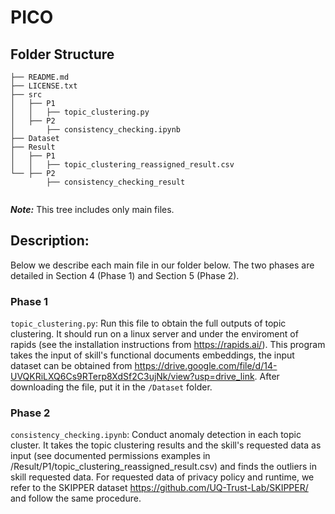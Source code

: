 # PICO
## Folder Structure

```
├── README.md
├── LICENSE.txt
├── src
│   ├── P1
│   │	├── topic_clustering.py
│   ├── P2
│       ├── consistency_checking.ipynb
├── Dataset
├── Result
│   ├── P1
│   │	├── topic_clustering_reassigned_result.csv
└── ├── P2
        ├── consistency_checking_result


```
***Note:*** This tree includes only main files. 

## Description:

Below we describe each main file in our folder below. The two phases are detailed in Section 4 (Phase 1) and Section 5 (Phase 2).

### Phase 1 

```topic_clustering.py```: Run this file to obtain the full outputs of topic clustering. It should run on a linux server and under the enviroment of rapids (see the installation instructions from https://rapids.ai/). This program takes the input of skill's functional documents embeddings, the input dataset can be obtained from https://drive.google.com/file/d/14-UVQKRiLXQ6Cs9RTerp8XdSf2C3ujNk/view?usp=drive_link. After downloading the file, put it in the ```/Dataset``` folder.


### Phase 2

```consistency_checking.ipynb```: Conduct anomaly detection in each topic cluster. It takes the topic clustering results and the skill's requested data as input (see documented permissions examples in /Result/P1/topic_clustering_reassigned_result.csv) and finds the outliers in skill requested data. For requested data of privacy policy and runtime, we refer to the SKIPPER dataset https://github.com/UQ-Trust-Lab/SKIPPER/ and follow the same procedure.


